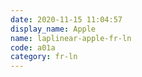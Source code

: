 ```yaml
---
date: 2020-11-15 11:04:57
display_name: Apple
name: laplinear-apple-fr-ln
code: a01a
category: fr-ln
---
```

